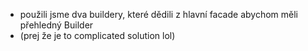 * použili jsme dva buildery, které dědili z hlavní facade abychom měli přehledný Builder 
* (prej že je to complicated solution lol)